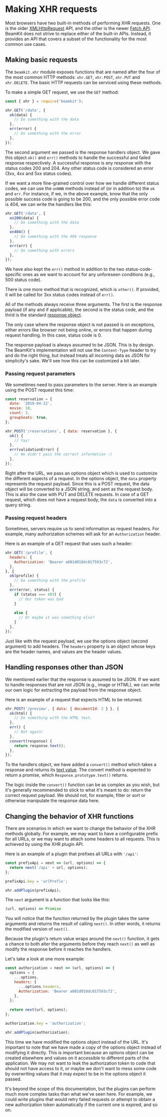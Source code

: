 # Making XHR requests

Most browsers have two built-in methods of performing XHR requests. One is 
the older [XMLHttpRequest](https://mzl.la/2ROidn0) API, and the other is 
the newer [Fetch API](https://mzl.la/2RH0ttU). BeamKit does not strive to 
replace either of the built-in APIs. Instead, it provides an API that covers 
a subset of the functionality for the most common use cases.

## Making basic requests

The `beamkit.xhr` module exposes functions that are named after the four of 
the most common HTTP methods: `xhr.GET`, `xhr.POST`, `xhr.PUT` and 
`xhr.DELETE`. The basic HTTP requests can be serviced using these methods.

To make a simple GET request, we use the `GET` method:

```javascript
const { xhr } = require('beamkit');

xhr.GET('/data', {
  ok(data) {
    // Do something with the data
  },
  err(error) {
    // Do something with the error
  },
});
``` 

The second argument we passed is the response handlers object. We gave this 
object `ok()` and `err()` methods to handle the successful and failed 
response respectively. A successful response is any response with the status 
codes 200 and 204. Any other status code is considered an error (3xx, 4xx and
5xx status codes).

If we want a more fine-grained control over how we handle different status 
codes, we can use the `onNNN` methods instead of (or in addition to) the `ok` 
and `err`. For instance, if we, in the above example, know that the only 
possible success code is going to be 200, and the only possible error code 
is 404, we can write the handlers like this:

```javascript
xhr.GET('/data', {
  on200(data) {
    // Do something with the data
  },
  on404() {
    // Do something with the 404 response
  },
  err(err) {
    // Do something with errors
  },
});
```

We have also kept the `err()` method in addition to the two 
status-code-specific ones as we want to account for any unforeseen conditions
(e.g., 500 status code).

There is one more method that is recognized, which is `other()`. If provided,
it will be called for 3xx status codes instead of `err()`.

All of the methods always receive three arguments. The first is the response 
payload (if any and if applicable), the second is the status code, and the 
third is the standard [response object](https://mzl.la/2RKgXBx). 

The only case where the response object is not passed is on exceptions, 
either errors like browser not being online, or errors that happen during 
request handling. In this case, status code is 0.

The response payload is always assumed to be JSON. This is by design. The 
BeamKit's implementation will not use the `Content-Type` header to try and do
the right thing, but instead treats all incoming data as JSON for 
simplicity's sake. We'll see how this can be customized a bit later.

### Passing request parameters

We sometimes need to pass parameters to the server. Here is an example using 
the POST request this time:

```javascript
const reservation = {
  date: '2019-04-12',
  movie: 10,
  count: 3,
  groupSeats: true,
};

xhr.POST('/reservations', { data: reservation }, {
  ok() {
    // Yay!
  },
  err(validationError) {
    // We didn't pass the correct information :(
  },
});
```

Right after the URL, we pass an options object which is used to customize the
different aspects of a request. In the options object, the `data` property 
represents the request payload. Since this is a POST request, the data object 
will be converted to a JSON string, and sent as the request body. This is also
the case with PUT and DELETE requests. In case of a GET request, which does 
not have a request body, the `data` is converted into a query string.   

### Passing request headers

Sometimes, servers require us to send information as request headers. For 
example, many authorization schemes will ask for an `Authorization` header.

Here is an example of a GET request that uses such a header:

```javascript
xhr.GET('/profile', {
  headers: {
    Authorization: 'Bearer a081d018dc017593c72',
  },
}, {
  ok(profile) {
    // Do something with the profile
  },
  err(error, status) {
    if (status === 403) {
      // Our token was bad
    }
    
    else {
      // Or maybe it was something else?
    }
  },
});
```

Just like with the request payload, we use the options object (second 
argument) to add headers. The `headers` property is an object whose keys are 
the header names, and values are the header values. 

## Handling responses other than JSON

We mentioned earlier that the response is assumed to be JSON. If we want to 
handle responses that are not JSON (e.g., image or HTML), we can write our 
own logic for extracting the payload from the response object.

Here is an example of a request that expects HTML to be returned.

```javascript
xhr.POST('/preview', { data: { documentId: 2 } }, {
  ok(html) {
    // Do something with the HTML text.
  },
  err() {
    // Not again!
  },
  convert(response) {
    return response.text();
  },
});
``` 

To the handlers object, we have added a `convert()` method which takes a 
response and returns its [text value](https://mzl.la/2REzXRW). The convert 
method is expected to return a promise, which `Response.prototype.text()` 
returns. 

The logic inside the `convert()` function can be as complex as you wish, but 
it's generally recommended to stick to what it's meant to do: return the 
correct request payload. We should not, for example, filter or sort or
otherwise manipulate the response data here. 

## Changing the behavior of XHR functions

There are scenarios in which we want to change the behavior of the XHR 
methods globally. For example, we may want to have a configurable prefix for 
all URLs, or we may want to attach some headers to all requests. This is 
achieved by using the XHR plugin API.

Here is an example of a plugin that prefixes all URLs with `'/api'`:

```javascript
const prefixApi = next => (url, options) => {
  return next('/api' + url, options);
};

prefixApi.key = 'urlPrefix';

xhr.addPlugin(prefixApi);
```

The `next` argument is a function that looks like this:

```javascript
(url, options) => Promise
```

You will notice that the function returned by the plugin takes the same 
arguments and returns the result of calling `next()`. In other words, it 
returns the modified version of `next()`.

Because the plugin's return value wraps around the `next()` function, it gets
a chance to both alter the arguments before they reach `next()` as well as 
modify the response before it reaches the handlers.

Let's take a look at one more example:

```javascript
const authorization = next => (url, options) => {
  options = {
    ...options,
    headers: {
      ...options.headers,
      Authorization: 'Bearer a081d018dc017593c72',
    },
  };
  
  return next(url, options);
};

authorization.key = 'authorization';

xhr.addPlugin(authorization);
```

This time we have modified the options object instead of the URL. It's 
important to note that we have made a copy of the options object instead of 
modifying it directly. This is important because an options object can be 
created elsewhere and values on it accessible to different parts of the 
application. We may not want to leak the authorization token to code that 
should not have access to it, or maybe we don't want to mess some code by 
overwriting values that it may expect to be in the options object it passed.

It's beyond the scope of this documentation, but the plugins can perform much
more complex tasks than what we've seen here. For example, we could write 
plugins that would retry failed requests or attempt to obtain a new 
authorization token automatically if the current one is expired, and so on.
